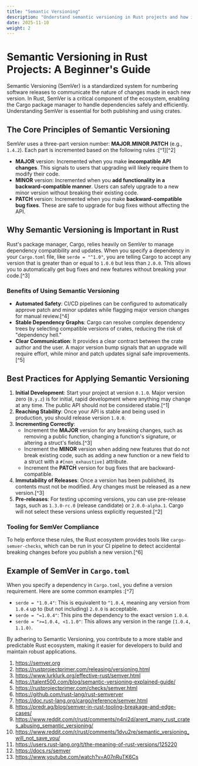 ```yaml
---
title: "Semantic Versioning"
description: "Understand semantic versioning in Rust projects and how it ensures compatibility for your users."
date: 2025-11-10
weight: 2
---
```


# Semantic Versioning in Rust Projects: A Beginner's Guide

Semantic Versioning (SemVer) is a standardized system for numbering software releases to communicate the nature of changes made in each new version. In Rust, SemVer is a critical component of the ecosystem, enabling the Cargo package manager to handle dependencies safely and efficiently. Understanding SemVer is essential for both publishing and using crates.

## The Core Principles of Semantic Versioning

SemVer uses a three-part version number: **MAJOR.MINOR.PATCH** (e.g., `1.4.2`). Each part is incremented based on the following rules :[^1][^2]

- **MAJOR** version: Incremented when you make **incompatible API changes**. This signals to users that upgrading will likely require them to modify their code.
- **MINOR** version: Incremented when you **add functionality in a backward-compatible manner**. Users can safely upgrade to a new minor version without breaking their existing code.
- **PATCH** version: Incremented when you make **backward-compatible bug fixes**. These are safe to upgrade for bug fixes without affecting the API.


## Why Semantic Versioning is Important in Rust

Rust's package manager, Cargo, relies heavily on SemVer to manage dependency compatibility and updates. When you specify a dependency in your `Cargo.toml` file, like `serde = "^1.0"`, you are telling Cargo to accept any version that is greater than or equal to `1.0.0` but less than `2.0.0`. This allows you to automatically get bug fixes and new features without breaking your code.[^3]

### Benefits of Using Semantic Versioning

- **Automated Safety**: CI/CD pipelines can be configured to automatically approve patch and minor updates while flagging major version changes for manual review.[^4]
- **Stable Dependency Graphs**: Cargo can resolve complex dependency trees by selecting compatible versions of crates, reducing the risk of "dependency hell."
- **Clear Communication**: It provides a clear contract between the crate author and the user. A major version bump signals that an upgrade will require effort, while minor and patch updates signal safe improvements.[^5]


## Best Practices for Applying Semantic Versioning

1. **Initial Development**: Start your project at version `0.1.0`. Major version zero (`0.y.z`) is for initial, rapid development where anything may change at any time. The public API should not be considered stable.[^1]
2. **Reaching Stability**: Once your API is stable and being used in production, you should release version `1.0.0`.
3. **Incrementing Correctly**:
    - Increment the **MAJOR** version for any breaking changes, such as removing a public function, changing a function's signature, or altering a struct's fields.[^3]
    - Increment the **MINOR** version when adding new features that do not break existing code, such as adding a new function or a new field to a struct with a `#[non_exhaustive]` attribute.
    - Increment the **PATCH** version for bug fixes that are backward-compatible.
4. **Immutability of Releases**: Once a version has been published, its contents must not be modified. Any changes must be released as a new version.[^3]
5. **Pre-releases**: For testing upcoming versions, you can use pre-release tags, such as `1.3.0-rc.0` (release candidate) or `2.0.0-alpha.1`. Cargo will not select these versions unless explicitly requested.[^2]

### Tooling for SemVer Compliance

To help enforce these rules, the Rust ecosystem provides tools like `cargo-semver-checks`, which can be run in your CI pipeline to detect accidental breaking changes before you publish a new version.[^6]

## Example of SemVer in `Cargo.toml`

When you specify a dependency in `Cargo.toml`, you define a version requirement. Here are some common examples :[^7]

- `serde = "1.0.4"`: This is equivalent to `^1.0.4`, meaning any version from `1.0.4` up to (but not including) `2.0.0` is acceptable.
- `serde = "=1.0.4"`: This pins the dependency to the exact version `1.0.4`.
- `serde = ">=1.0.4, <1.1.0"`: This allows any version in the range `[1.0.4, 1.1.0)`.

By adhering to Semantic Versioning, you contribute to a more stable and predictable Rust ecosystem, making it easier for developers to build and maintain robust applications.

1. https://semver.org
2. https://rustprojectprimer.com/releasing/versioning.html
3. https://www.lurklurk.org/effective-rust/semver.html
4. https://talent500.com/blog/semantic-versioning-explained-guide/
5. https://rustprojectprimer.com/checks/semver.html
6. https://github.com/rust-lang/rust-semverver
7. https://doc.rust-lang.org/cargo/reference/semver.html
8. https://predr.ag/blog/semver-in-rust-tooling-breakage-and-edge-cases/
9. https://www.reddit.com/r/rust/comments/n4ni2d/arent_many_rust_crates_abusing_semantic_versioning/
10. https://www.reddit.com/r/rust/comments/1dvu2re/semantic_versioning_will_not_save_you/
11. https://users.rust-lang.org/t/the-meaning-of-rust-versions/125220
12. https://docs.rs/semver
13. https://www.youtube.com/watch?v=A07nRuTK6Cs
